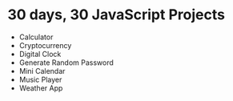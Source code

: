 # 30 days, 30 JavaScript Projects

*  Calculator
*  Cryptocurrency
*  Digital Clock
*  Generate Random Password
*  Mini Calendar
*  Music Player
*  Weather App
